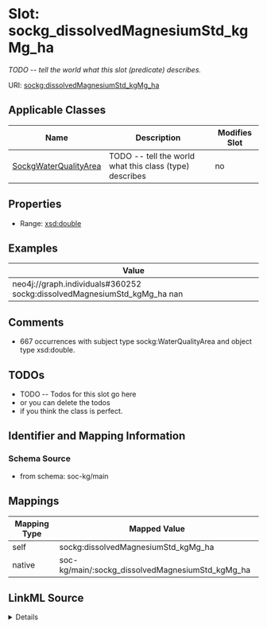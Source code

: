 

# Slot: sockg_dissolvedMagnesiumStd_kgMg_ha


_TODO -- tell the world what this slot (predicate) describes._





URI: [sockg:dissolvedMagnesiumStd_kgMg_ha](http://www.semanticweb.org/sockg/ontologies/2024/0/soil-carbon-ontology/dissolvedMagnesiumStd_kgMg_ha)



<!-- no inheritance hierarchy -->





## Applicable Classes

| Name | Description | Modifies Slot |
| --- | --- | --- |
| [SockgWaterQualityArea](../classes/SockgWaterQualityArea.md) | TODO -- tell the world what this class (type) describes |  no  |







## Properties

* Range: [xsd:double](http://www.w3.org/2001/XMLSchema#double)






## Examples

| Value |
| --- |
| neo4j://graph.individuals#360252 sockg:dissolvedMagnesiumStd_kgMg_ha nan |

## Comments

* 667 occurrences with subject type sockg:WaterQualityArea and object type xsd:double.

## TODOs

* TODO -- Todos for this slot go here
* or you can delete the todos
* if you think the class is perfect.

## Identifier and Mapping Information







### Schema Source


* from schema: soc-kg/main




## Mappings

| Mapping Type | Mapped Value |
| ---  | ---  |
| self | sockg:dissolvedMagnesiumStd_kgMg_ha |
| native | soc-kg/main/:sockg_dissolvedMagnesiumStd_kgMg_ha |




## LinkML Source

<details>
```yaml
name: sockg_dissolvedMagnesiumStd_kgMg_ha
description: TODO -- tell the world what this slot (predicate) describes.
todos:
- TODO -- Todos for this slot go here
- or you can delete the todos
- if you think the class is perfect.
comments:
- 667 occurrences with subject type sockg:WaterQualityArea and object type xsd:double.
examples:
- value: neo4j://graph.individuals#360252 sockg:dissolvedMagnesiumStd_kgMg_ha nan
from_schema: soc-kg/main
rank: 1000
slot_uri: sockg:dissolvedMagnesiumStd_kgMg_ha
alias: sockg_dissolvedMagnesiumStd_kgMg_ha
domain_of:
- sockg_WaterQualityArea
range: double

```
</details>